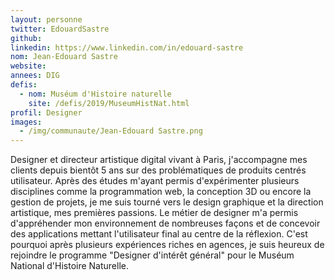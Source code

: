 ```yaml
---
layout: personne
twitter: EdouardSastre
github:
linkedin: https://www.linkedin.com/in/edouard-sastre
nom: Jean-Edouard Sastre
website:
annees: DIG
defis:
  - nom: Muséum d'Histoire naturelle
    site: /defis/2019/MuseumHistNat.html
profil: Designer
images:
  - /img/communaute/Jean-Edouard Sastre.png
---
```

Designer et directeur artistique digital vivant à Paris, j'accompagne mes clients depuis bientôt 5 ans sur des problématiques de produits centrés utilisateur. Après des études m'ayant permis d'expérimenter plusieurs disciplines comme la programmation web, la conception 3D ou encore la gestion de projets, je me suis tourné vers le design graphique et la direction artistique, mes premières passions. Le métier de designer m'a permis d'appréhender mon environnement de nombreuses façons et de concevoir des applications mettant l'utilisateur final au centre de la réflexion. C'est pourquoi après plusieurs expériences riches en agences, je suis heureux de rejoindre le programme "Designer d'intérêt général" pour le Muséum National d'Histoire Naturelle.
